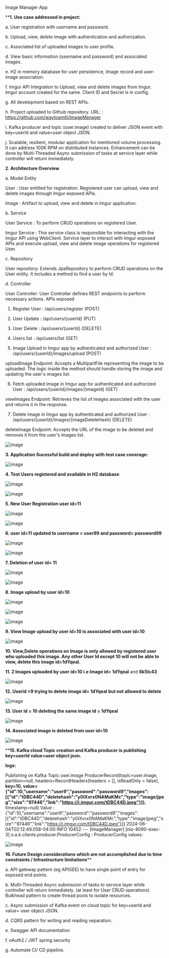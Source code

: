 Image Manager App

****1.  Use case addressed in project:**

a. User registration with username and password.

b. Upload, view, delete image with authentication and authorization.

c. Associated list of uploaded images to user profile.

d. View basic information (username and password) and associated images.

e. H2 in memory database for user persistence, Image record and user-image association.

f. Imgur API Integration to Upload, view and delete images from Imgur. Imgur account created for the same. Client ID and Secret is in config.

g. All development based on REST APIs.

h. Project uploaded to Github repository. URL: : https://github.com/waytoamitj/ImageManager

i. Kafka producer and topic (user.image) created to deliver JSON event with key=userId and value=user object JSON.

j. Scalable, resilient, modular application for mentioned volume processing. It can address 100K RPM on distributed instances. Enhancement can be done by Multi-Threaded Async submission of tasks at service layer while controller will return immediately.


**2. Architecture Overview**

a. Model Entity

User : User entitled for registration. Registered user can upload, view and delete images through Imgur exposed APIs.

Image : Artifact to upload, view and delete in Imgur application.

b. Service

User Service : To perform CRUD operations on registered User.

Imgur Service : This service class is responsible for interacting with the Imgur API using WebClient. Service layer to interact with Imgur exposed APIs and execute upload, view and delete image operations for registered User.

c. Repository

User repository: Extends JpaRepository to perform CRUD operations on the User entity. It includes a method to find a user by Id.

d. Controller

User Controller: User Controller defines REST endpoints to perform necessary actions. APIs exposed

1. Register User :  /api/users/register  (POST)
2. User Update : /api/users/{userId}  (PUT)
3. User Delete : /api/users/{userId}  (DELETE)
4. Users list : /api/users/list (GET)

5. Image Upload in Imgur app by authenticated and authorized User : /api/users/{userId}/images/upload   (POST)

uploadImage Endpoint: Accepts a MultipartFile representing the image to be uploaded. The logic inside the method should handle storing the image and updating the user's images list.

6. Fetch uploaded image in Imgur app for authenticated and authorized User :  /api/users/{userId}/images/{imageId}   (GET)

viewImages Endpoint: Retrieves the list of images associated with the user and returns it in the response.

7. Delete image in Imgur app by authenticated and authorized User :  /api/users/{userId}/images/{imageDeleteHash}    (DELETE)

deleteImage Endpoint: Accepts the URL of the image to be deleted and removes it from the user's images list.

![image](https://github.com/waytoamitj/ImageManager/assets/171623556/9145d352-fb57-4f50-b0db-a37cd6833806)


**3. Application Sucessful build and deploy with test case coverage:**

![image](https://github.com/waytoamitj/ImageManager/assets/171623556/717c0c53-68e8-41ce-88ab-a82ec1d336c4)

**4. Test Users registered and available in H2 database**

![image](https://github.com/waytoamitj/ImageManager/assets/171623556/619e168d-46cd-44c8-ae52-e09a0b965f8f)         

![image](https://github.com/waytoamitj/ImageManager/assets/171623556/8c37f9a6-8269-4e05-8b9a-65dc8831d504)

**5. New User Registration user id=11**

![image](https://github.com/waytoamitj/ImageManager/assets/171623556/dc06784f-fff3-452f-a6f9-822a8e24d1e5)           

![image](https://github.com/waytoamitj/ImageManager/assets/171623556/79bfe1b6-80ed-4fe4-afa9-1c50fa36faff)


**6. user id=11 updated to username = user99 and password= password99**

![image](https://github.com/waytoamitj/ImageManager/assets/171623556/72048435-ec49-4949-83bd-841fdeb12b64)

![image](https://github.com/waytoamitj/ImageManager/assets/171623556/ccb432d7-5c3a-40d4-98fd-fd48739f1de5)

**7. Deletion of user id= 11**

![image](https://github.com/waytoamitj/ImageManager/assets/171623556/9709dd76-d4b0-4ea8-8923-11a9b74313a1)

![image](https://github.com/waytoamitj/ImageManager/assets/171623556/3f83b9d2-19da-45fc-80db-6743e5d3094d)

**8. Image upload by user id=10**

![image](https://github.com/waytoamitj/ImageManager/assets/171623556/3c0dc782-6a91-467c-b91b-675e64b27677)

![image](https://github.com/waytoamitj/ImageManager/assets/171623556/92998fd5-ac5f-4d17-85e0-306acd5aea69)

![image](https://github.com/waytoamitj/ImageManager/assets/171623556/a1cf331e-86f1-4cf6-a623-722870037623)

**9. View Image upload by user id=10 is associated with user id=10**

![image](https://github.com/waytoamitj/ImageManager/assets/171623556/fdd06738-b0ec-4c90-bf21-ef19430cf0c5)

**10. View,Delete operations on Image is only allowed by registered user who uploaded this image. Any other User Id except 10 will not be able to view, delete this image id=**1dYqeal**.**

**11. 2 Images uploaded by user id=10  i.e Image id=** **1dYqeal**  and  **6k5lc43**
 
![image](https://github.com/waytoamitj/ImageManager/assets/171623556/d4936dc2-be15-4ade-8e8d-a1986ebb8e1c)

**12. Userid =9  trying to delete image id= 1dYqeal** **but not allowed to delete**

![image](https://github.com/waytoamitj/ImageManager/assets/171623556/856b8297-f9cc-4623-b53a-fd978cafbaf9)

**13. User id = 10 deleting the same image id = 1dYqeal**

![image](https://github.com/waytoamitj/ImageManager/assets/171623556/14c45236-129c-4c7c-8811-8786ec09b931)

**14. Associated image is deleted from user id=10**

![image](https://github.com/waytoamitj/ImageManager/assets/171623556/73bda00a-c887-4a0d-a6b5-ce16c6e146e1)

****15. Kafka cloud Topic creation and Kafka producer is publishing key=userId value=user object json.**

**logs:**

Publishing on Kafka Topic user.image ProducerRecord(topic=user.image, partition=null, headers=RecordHeaders(headers = [], isReadOnly = false), **key=10, value={"id":10,"username":"user9","password":"password9","images":[{"id":"tDBC44D","deletehash":"y0IXvrx0NAMaKMc","type":"image/jpeg","size":"97446","link":"https://i.imgur.com/tDBC44D.jpeg"}]}**, timestamp=null)  Value : {"id":10,"username":"user9","password":"password9","images":[{"id":"tDBC44D","deletehash":"y0IXvrx0NAMaKMc","type":"image/jpeg","size":"97446","link":"https://i.imgur.com/tDBC44D.jpeg"}]}
2024-06-04T02:12:49.058-04:00  INFO 10452 --- [ImageManager] [nio-8090-exec-3] o.a.k.clients.producer.ProducerConfig    : ProducerConfig values: 


![image](https://github.com/waytoamitj/ImageManager/assets/171623556/ddf5b3f3-2e37-44a3-bbe4-3a05ef57d9ec)



**16. Future Design considerations which are not accomplished due to time constraints / Infrastructure limitations****

a. API gateway pattern (eg APIGEE) to have single point of entry for exposed end points.

b. Multi-Threaded Async submission of tasks to service layer while controller will return immediately. (at least for User CRUD operations). Bulkhead pattern to create thread pools to isolate resources.

c. Async submission of Kafka event on cloud topic for key=userId and value= user object JSON.

d. CQRS pattern for writing and reading separation.

e. Swagger API documentation

f. oAuth2 / JWT spring security

g. Automate CI/ CD pipeline.



















